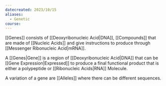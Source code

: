 ```yaml
---
datecreated: 2023/10/15
aliases:
  - Genetic
course:
---
```

[[Genes]] consists of [[Deoxyribonucleic Acid|DNA]], [[Compounds]] that are made of [[Nucleic Acids]] and give instructions to produce through [[Messenger Ribonucleic Acid|mRNA]]. 

A [[Genes|Gene]] is a region of [[Deoxyribonucleic Acid|DNA]] that can be [[Gene Expression|Expressed]] to produce a final functional product that is either a polypeptide or [[Ribonucleic Acids|RNA]] Molecule.

A variation of a gene are [[Alleles]] where there can be different sequences.